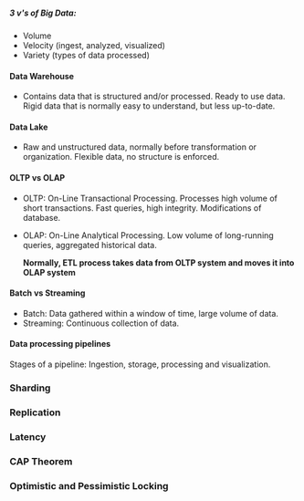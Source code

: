 
##### 3 v's of Big Data: 
- Volume
- Velocity (ingest, analyzed, visualized)
- Variety (types of data processed)

#### Data Warehouse
- Contains data that is structured and/or processed. Ready to use data. Rigid data that is normally easy to understand, but less up-to-date.

#### Data Lake
- Raw and unstructured data, normally before transformation or organization. Flexible data, no structure is enforced.

#### OLTP vs OLAP
- OLTP: On-Line Transactional Processing. Processes high volume of short transactions. Fast queries, high integrity. Modifications of database. 
- OLAP: On-Line Analytical Processing. Low volume of long-running queries, aggregated historical data. 

	**Normally, ETL process takes data from OLTP system and moves it into OLAP system**

#### Batch vs Streaming
- Batch: Data gathered within a window of time, large volume of data. 
- Streaming: Continuous collection of data. 

#### Data processing pipelines
Stages of a pipeline: Ingestion, storage, processing and visualization. 

### Sharding

### Replication 

### Latency

### CAP Theorem 

### Optimistic and Pessimistic Locking

